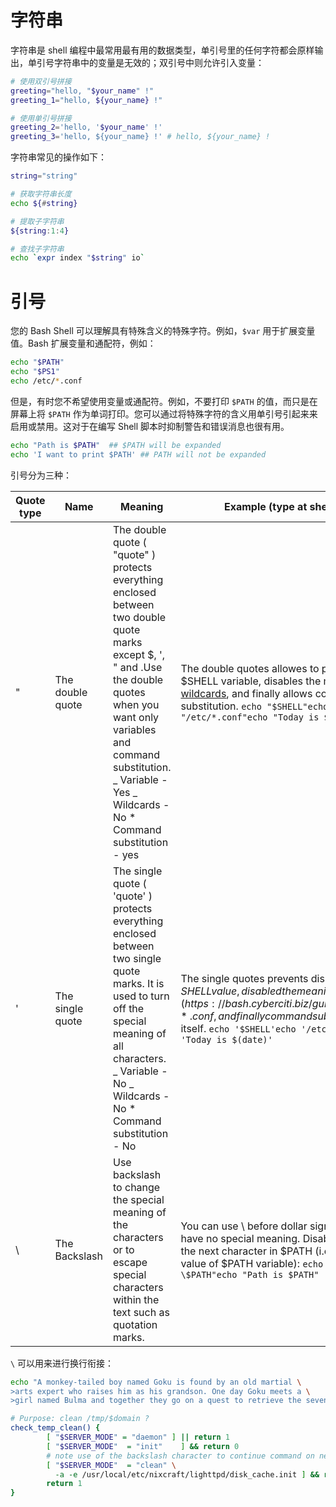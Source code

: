 # 字符串

字符串是 shell 编程中最常用最有用的数据类型，单引号里的任何字符都会原样输出，单引号字符串中的变量是无效的；双引号中则允许引入变量：

```sh
# 使用双引号拼接
greeting="hello, "$your_name" !"
greeting_1="hello, ${your_name} !"

# 使用单引号拼接
greeting_2='hello, '$your_name' !'
greeting_3='hello, ${your_name} !' # hello, ${your_name} !
```

字符串常见的操作如下：

```sh
string="string"

# 获取字符串长度
echo ${#string}

# 提取子字符串
${string:1:4}

# 查找子字符串
echo `expr index "$string" io`
```

# 引号

您的 Bash Shell 可以理解具有特殊含义的特殊字符。例如，`$var` 用于扩展变量值。Bash 扩展变量和通配符，例如：

```sh
echo "$PATH"
echo "$PS1"
echo /etc/*.conf
```

但是，有时您不希望使用变量或通配符。例如，不要打印 `$PATH` 的值，而只是在屏幕上将 `$PATH` 作为单词打印。您可以通过将特殊字符的含义用单引号引起来来启用或禁用。这对于在编写 Shell 脚本时抑制警告和错误消息也很有用。

```sh
echo "Path is $PATH"  ## $PATH will be expanded
echo 'I want to print $PATH' ## PATH will not be expanded
```

引号分为三种：

| Quote type | Name             | Meaning                                                                                                                                                                                                                                                     | Example (type at shell prompt)                                                                                                                                                                                                                                      |
| ---------- | ---------------- | ----------------------------------------------------------------------------------------------------------------------------------------------------------------------------------------------------------------------------------------------------------- | ------------------------------------------------------------------------------------------------------------------------------------------------------------------------------------------------------------------------------------------------------------------- |
| "          | The double quote | The double quote ( "quote" ) protects everything enclosed between two double quote marks except \$, ', " and \.Use the double quotes when you want only variables and command substitution. _ Variable - Yes _ Wildcards - No \* Command substitution - yes | The double quotes allowes to print the value of \$SHELL variable, disables the meaning of [wildcards](https://bash.cyberciti.biz/guide/Wildcards), and finally allows command substitution. `echo "$SHELL"echo "/etc/*.conf"echo "Today is $(date)"`                |
| '          | The single quote | The single quote ( 'quote' ) protects everything enclosed between two single quote marks. It is used to turn off the special meaning of all characters. _ Variable - No _ Wildcards - No \* Command substitution - No                                       | The single quotes prevents displaying variable $SHELL value, disabled the meaning of [wildcards](https://bash.cyberciti.biz/guide/Wildcards) /etc/*.conf, and finally command substitution ($date) itself. `echo '$SHELL'echo '/etc/*.conf'echo 'Today is $(date)'` |
| \          | The Backslash    | Use backslash to change the special meaning of the characters or to escape special characters within the text such as quotation marks.                                                                                                                      | You can use \ before dollar sign to tell the shell to have no special meaning. Disable the meaning of the next character in $PATH (i.e. do not display value of $PATH variable): `echo "Path is \$PATH"echo "Path is $PATH"`                                        |

`\` 可以用来进行换行衔接：

```sh
echo "A monkey-tailed boy named Goku is found by an old martial \
>arts expert who raises him as his grandson. One day Goku meets a \
>girl named Bulma and together they go on a quest to retrieve the seven Dragon Balls"

# Purpose: clean /tmp/$domain ?
check_temp_clean() {
        [ "$SERVER_MODE" = "daemon" ] || return 1
        [ "$SERVER_MODE"  = "init"    ] && return 0
        # note use of the backslash character to continue command on next line
        [ "$SERVER_MODE"  = "clean" \
          -a -e /usr/local/etc/nixcraft/lighttpd/disk_cache.init ] && return 0
        return 1
}
```
